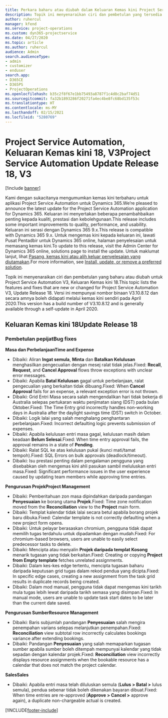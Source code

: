 ```yaml
---
title: Perkara baharu atau diubah dalam Keluaran Kemas kini Project Service Automation 18, V3
description: Topik ini menyenaraikan ciri dan pembetulan yang tersedia dalam Keluaran Kemas kini Project Service Automation 18, V3.
author: ruhercul
manager: kfend
ms.service: project-operations
ms.custom: dyn365-projectservice
ms.date: 04/27/2020
ms.topic: article
ms.author: ruhercul
audience: Admin
search.audienceType:
- admin
- customizer
- enduser
search.app:
- D365CE
- D365PS
- ProjectOperations
ms.openlocfilehash: b35c2f8f67e1bb75493a8787f1c4d8c2baf74d51
ms.sourcegitcommit: fa32b1893286f20271fa4ec4be8fc68bd135f53c
ms.translationtype: HT
ms.contentlocale: ms-MY
ms.lasthandoff: 02/15/2021
ms.locfileid: "5280769"
---
```

# <a name="project-service-automation-update-release-18-v3"></a><span data-ttu-id="6f652-103">Project Service Automation, Keluaran Kemas kini 18, V3</span><span class="sxs-lookup"><span data-stu-id="6f652-103">Project Service Automation Update Release 18, V3</span></span>

[!include [banner](../includes/psa-now-project-operations.md)]

<span data-ttu-id="6f652-104">Kami dengan sukacitanya mengumumkan kemas kini terbaharu untuk aplikasi Project Service Automation untuk Dynamics 365.</span><span class="sxs-lookup"><span data-stu-id="6f652-104">We’re pleased to announce the latest update for the Project Service Automation application for Dynamics 365.</span></span> <span data-ttu-id="6f652-105">Keluaran ini menyertakan beberapa penambahbaikan penting kepada kualiti, prestasi dan kebolehgunaan.</span><span class="sxs-lookup"><span data-stu-id="6f652-105">This release includes some important improvements to quality, performance, and usability.</span></span> <span data-ttu-id="6f652-106">Keluaran ini serasi dengan Dynamics 365 9.x.</span><span class="sxs-lookup"><span data-stu-id="6f652-106">This release is compatible with Dynamics 365 9.x.</span></span> <span data-ttu-id="6f652-107">Untuk mengemas kini kepada keluaran ini, lawati Pusat Pentadbir untuk Dynamics 365 online, halaman penyelesaian untuk memasang kemas kini.</span><span class="sxs-lookup"><span data-stu-id="6f652-107">To update to this release, visit the Admin Center for Dynamics 365 online, solutions page to install the update.</span></span> <span data-ttu-id="6f652-108">Untuk maklumat lanjut, lihat [Pasang, kemas kini atau alih keluar penyelesaian yang diutamakan](https://docs.microsoft.com/power-platform/admin/install-remove-preferred-solution).</span><span class="sxs-lookup"><span data-stu-id="6f652-108">For more information, see [Install, update, or remove a preferred solution](https://docs.microsoft.com/power-platform/admin/install-remove-preferred-solution).</span></span>

<span data-ttu-id="6f652-109">Topik ini menyenaraikan ciri dan pembetulan yang baharu atau diubah untuk Project Service Automation V3, Keluaran Kemas kini 18.</span><span class="sxs-lookup"><span data-stu-id="6f652-109">This topic lists the features and fixes that are new or changed for Project Service Automation V3, Update Release 18.</span></span> <span data-ttu-id="6f652-110">Versi ini mempunyai nombor binaan V3.10.8.12 dan secara amnya boleh didapati melalui kemas kini sendiri pada April 2020.</span><span class="sxs-lookup"><span data-stu-id="6f652-110">This version has a build number of V3.10.8.12 and is generally available through a self-update in April 2020.</span></span>

## <a name="update-release-18"></a><span data-ttu-id="6f652-111">Keluaran Kemas kini 18</span><span class="sxs-lookup"><span data-stu-id="6f652-111">Update Release 18</span></span>

### <a name="bug-fixes"></a><span data-ttu-id="6f652-112">Pembetulan pepijat</span><span class="sxs-lookup"><span data-stu-id="6f652-112">Bug fixes</span></span>

<span data-ttu-id="6f652-113">**Masa dan Perbelanjaan**</span><span class="sxs-lookup"><span data-stu-id="6f652-113">**Time and Expense**</span></span>

- <span data-ttu-id="6f652-114">Dibaiki: Aliran **Ingat semula**, **Minta** dan **Batalkan Kelulusan** menghasilkan pengecualian dengan mesej ralat tidak jelas.</span><span class="sxs-lookup"><span data-stu-id="6f652-114">Fixed: **Recall**, **Request**, and **Cancel Approval** flows throw exceptions with unclear error messages.</span></span>
- <span data-ttu-id="6f652-115">Dibaiki: Apabila **Batal Kelulusan** gagal untuk perbelanjaan, ralat pengecualian yang berkaitan tidak dibuang.</span><span class="sxs-lookup"><span data-stu-id="6f652-115">Fixed: When **Cancel Approval** fails for an expense, a relevant exception error is not thrown.</span></span>
- <span data-ttu-id="6f652-116">Dibaiki: Grid Entri Masa secara salah mengendalikan hari tidak bekerja di Australia selepas pertukaran waktu penjimatan siang (DST) pada bulan Oktober.</span><span class="sxs-lookup"><span data-stu-id="6f652-116">Fixed: The Time Entry grid incorrectly handles non-working days in Australia after the daylight savings time (DST) switch in October.</span></span>
- <span data-ttu-id="6f652-117">Dibaiki: Logik lalai yang salah menghalang penghantaran perbelanjaan.</span><span class="sxs-lookup"><span data-stu-id="6f652-117">Fixed: Incorrect defaulting logic prevents submission of expenses.</span></span>
- <span data-ttu-id="6f652-118">Dibaiki: Apabila kelulusan entri masa gagal, kelulusan masih dalam keadaan **Belum Selesai**.</span><span class="sxs-lookup"><span data-stu-id="6f652-118">Fixed: When time entry approval fails, the approval remains in a state of **Pending**.</span></span>
- <span data-ttu-id="6f652-119">Dibaiki: Ralat SQL ke atas kelulusan pukal (kunci mati/tamat tempoh).</span><span class="sxs-lookup"><span data-stu-id="6f652-119">Fixed: SQL Errors on bulk approvals (deadlock/timeout).</span></span>
- <span data-ttu-id="6f652-120">Dibaiki: Isu prestasi penting dalam pengalaman pengguna yang disebabkan oleh mengemas kini ahli pasukan sambil meluluskan entri masa.</span><span class="sxs-lookup"><span data-stu-id="6f652-120">Fixed: Significant performance issues in the user experience caused by updating team members while approving time entries.</span></span>

<span data-ttu-id="6f652-121">**Pengurusan Projek**</span><span class="sxs-lookup"><span data-stu-id="6f652-121">**Project Management**</span></span>

- <span data-ttu-id="6f652-122">Dibaiki: Pemberitahuan zon masa dipindahkan daripada pandangan **Penyesuaian** ke borang utama **Projek**.</span><span class="sxs-lookup"><span data-stu-id="6f652-122">Fixed: Time zone notification moved from the **Reconciliation** view to the **Project** main form.</span></span>
- <span data-ttu-id="6f652-123">Dibaiki: Templat kalendar tidak lalai secara betul apabila borang projek baru dibuka.</span><span class="sxs-lookup"><span data-stu-id="6f652-123">Fixed: Calendar template is not correctly defaulting when a new project form opens.</span></span>
- <span data-ttu-id="6f652-124">Dibaiki: Untuk pelayar berasaskan chromium, pengguna tidak dapat memilih tugas terdahulu untuk dipadamkan dengan mudah.</span><span class="sxs-lookup"><span data-stu-id="6f652-124">Fixed: For chromium-based browsers, users are unable to easily select predecessor tasks to delete.</span></span>
- <span data-ttu-id="6f652-125">Dibaiki: Mencipta atau menyalin **Projek daripada templat Kosong** menarik tugasan yang tidak berkaitan.</span><span class="sxs-lookup"><span data-stu-id="6f652-125">Fixed: Creating or copying **Project from Empty template** fetches unrelated assignments.</span></span>
- <span data-ttu-id="6f652-126">Dibaiki: Dalam kes-kes edge tertentu, mencipta tugasan baharu daripada keputusan grid tugas dalam rekod pendua yang dicipta.</span><span class="sxs-lookup"><span data-stu-id="6f652-126">Fixed: In specific edge cases, creating a new assignment from the task grid results in duplicate records being created.</span></span>
- <span data-ttu-id="6f652-127">Dibaiki: Dalam mod manual, pengguna tidak dapat mengemas kini tarikh mula tugas lebih lewat daripada tarikh semasa yang disimpan.</span><span class="sxs-lookup"><span data-stu-id="6f652-127">Fixed: In manual mode, users are unable to update task start dates to be later than the current date saved.</span></span>

<span data-ttu-id="6f652-128">**Pengurusan Sumber**</span><span class="sxs-lookup"><span data-stu-id="6f652-128">**Resource Management**</span></span>

- <span data-ttu-id="6f652-129">Dibaiki: Baris subjumlah pandangan **Penyesuaian** salah mengira penempahan varians selepas melanjutkan penempahan.</span><span class="sxs-lookup"><span data-stu-id="6f652-129">Fixed: **Reconciliation** view subtotal row incorrectly calculates bookings variance after extending bookings.</span></span>
- <span data-ttu-id="6f652-130">Dibaiki: Pandangan **Penyesuaian** yang salah memaparkan tugasan sumber apabila sumber boleh ditempah mempunyai kalendar yang tidak sepadan dengan kalendar projek.</span><span class="sxs-lookup"><span data-stu-id="6f652-130">Fixed: **Reconciliation** view incorrectly displays resource assignments when the bookable resource has a calendar that does not match the project calendar.</span></span>

<span data-ttu-id="6f652-131">**Sales**</span><span class="sxs-lookup"><span data-stu-id="6f652-131">**Sales**</span></span>

- <span data-ttu-id="6f652-132">Dibaiki: Apabila entri masa telah diluluskan semula (**Lulus > Batal >** lulus semula), pendua sebenar tidak boleh dikenakan bayaran dibuat.</span><span class="sxs-lookup"><span data-stu-id="6f652-132">Fixed: When time entries are re-approved (**Approve > Cancel >** approve again), a duplicate non-chargeable actual is created.</span></span>


[!INCLUDE[footer-include](../includes/footer-banner.md)]